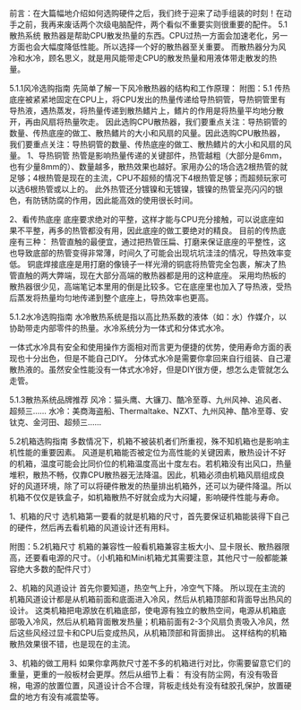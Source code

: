 前言：在大篇幅地介绍如何选购硬件之后，我们终于迎来了动手组装的时刻！在动手之前，我再来废话两个次级电脑配件，两个看似不重要实则很重要的配件。
5.1散热系统
散热器是帮助CPU散发热量的东西。CPU过热一方面会加速老化，另一方面也会大幅度降低性能。所以选择一个好的散热器至关重要。
而散热器分为风冷和水冷，顾名思义，就是用风能带走CPU的散发热量和用液体带走散发的热量。

5.1.1风冷选购指南
先简单了解一下风冷散热器的结构和工作原理：
附图：5.1
传热底座被紧紧地固定在CPU上，将CPU发出的热量传递给导热铜管，导热铜管里有导热液，遇热蒸发，将热量传递到散热鳍片上，鳍片的作用是将热量平均地分散开，再由风扇将热量吹走。 因此选购CPU散热器，我们要重点关注：导热铜管的数量、传热底座的做工、散热鳍片的大小和风扇的风量。因此选购CPU散热器，我们要重点关注：导热铜管的数量、传热底座的做工、散热鳍片的大小和风扇的风量。
1、导热铜管
热管是影响热量传递的关键部件，热管越粗（大部分是6mm，也有少量8mm的）、数量越多，散热效果也越好。家用办公的场合选2根热管的就足够；4根热管是现在的主流，CPU不超频的情况下4根热管足够；而超频玩家可以选6根热管或以上的。
此外热管还分镀镍和无镀镍，镀镍的热管呈亮闪闪的银色，有防锈防腐的作用，因此能高效的使用很长时间。

2、看传热底座
底座要求绝对的平整，这样才能与CPU充分接触，可以说底座如果不平整，再多的热管都没有用，因此底座的做工要绝对的精良。
目前的传热底座有三种：
热管直触的最便宜，通过把热管压扁、打磨来保证底座的平整性，这也导致底部的热管变得非常薄，时间久了可能会出现坑坑洼洼的情况，导热效率变低。
铜底焊接底座是用打磨的像镜子一样光滑的铜底将热管完全包裹，解决了热管直触的两大弊端，现在大部分高端的散热器都是用的这种底座。
采用均热板的散热器很少见，高端笔记本里用的倒是比较多。它在底座里也加入了导热液，受热后蒸发将热量均匀地传递到整个底座上，导热效率也更高。

5.1.2水冷选购指南
水冷散热系统是指以高比热系数的液体（如：水）作媒介，以协助带走内部零件的热量。水冷系统分为一体式和分体式水冷。

一体式水冷具有安全和使用操作方面相对而言更为便捷的优势，使用寿命方面的表现也十分出色，但是不能自己DIY。
分体式水冷是需要你拿回来自行组装、自己灌散热液的。虽然安全性能没有一体式水冷好，但是DIY很方便，想怎么走管就怎么走管。

5.1.3散热系统品牌推荐
风冷：猫头鹰、大镰刀、酷冷至尊、九州风神、追风者、超频三……
水冷：美商海盗船、Thermaltake、NZXT、九州风神、酷冷至尊、安钛克、金河田、超频三……

5.2机箱选购指南
多数情况下，机箱不被装机者们所重视，殊不知机箱也是影响主机性能的重要因素。
风道是机箱能否被定位为高性能的关键因素，散热设计不好的机箱，温度可能会比同价位的机箱温度高出十度左右。若机箱没有出风口，热量堆积，散热不畅，仅靠CPU散热器无法降温。因此，机箱必须由机箱风扇组成良好的风道环境，除了可以将硬件散发的热量排出机箱外，还可以为硬件降温。所以机箱不仅仅是铁盒子，如机箱散热不好就会成为大闷罐，影响硬件性能与寿命。

1、机箱的尺寸
选机箱第一要看的就是机箱的尺寸，首先要保证机箱能装得下自己的硬件，然后再去看机箱的风道设计还有用料。

附图：5.2机箱尺寸
机箱的兼容性一般看机箱兼容主板大小、显卡限长、散热器限高，还要看电源的尺寸。（小机箱和Mini机箱尤其需要注意，其他尺寸一般都能兼容绝大多数的配件尺寸）

2、机箱的风道设计
首先你要知道，热空气上升，冷空气下降。
所以现在主流的机箱风道设计都是从机箱前面和底面进入冷风，然后从机箱顶部和背面导出热风的设计。
这类机箱把电源放在机箱底部，使电源有独立的散热空间，电源从机箱底部吸入冷风，然后从机箱背面散发热量；机箱前面有2-3个风扇负责吸入冷风，然后这些风经过显卡和CPU后变成热风，从机箱顶部和背面排出。
这样结构的机箱散热效果很不错，也是现在的主流。

3、机箱的做工用料
如果你拿两款尺寸差不多的机箱进行对比，你需要留意它们的重量，更重的一般板材会更厚。然后从细节上看：
有没有防尘网，有没有吸音棉，电源的放置位置，风道设计合不合理，背板走线处有没有硅胶孔保护，放置硬盘的地方有没有减震垫等。
